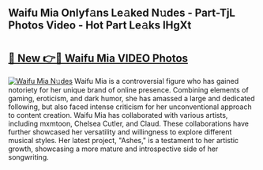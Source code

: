 ## Waifu Mia Onlyf𝚊ns Le𝚊ked N𝚞des - Part-TjL Photos Video - Hot Part Le𝚊ks lHgXt

# <h2><a href="http://ab12244.deff.icu/?id=Waifu+Mia">🔗 New 👉🔴 Waifu Mia VIDEO Photos</a></h2>

[![Waifu Mia N𝚞des](https://i.imgur.com/rIISA9y.gif)](http://ab12244.deff.icu/?id=Waifu+Mia)
Waifu Mia is a controversial figure who has gained notoriety for her unique brand of online presence. Combining elements of gaming, eroticism, and dark humor, she has amassed a large and dedicated following, but also faced intense criticism for her unconventional approach to content creation. Waifu Mia has collaborated with various artists, including mxmtoon, Chelsea Cutler, and Claud. These collaborations have further showcased her versatility and willingness to explore different musical styles. Her latest project, "Ashes," is a testament to her artistic growth, showcasing a more mature and introspective side of her songwriting.
